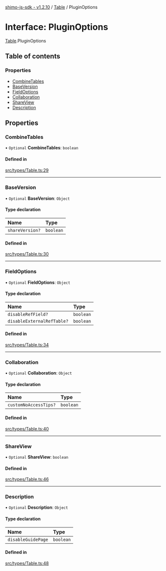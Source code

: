 [shimo-js-sdk - v1.2.10](/README.md) / [Table](/modules/Table.md) / PluginOptions

# Interface: PluginOptions

[Table](/modules/Table.md).PluginOptions

## Table of contents

### Properties

- [CombineTables](/interfaces/Table.PluginOptions.md#combinetables)
- [BaseVersion](/interfaces/Table.PluginOptions.md#baseversion)
- [FieldOptions](/interfaces/Table.PluginOptions.md#fieldoptions)
- [Collaboration](/interfaces/Table.PluginOptions.md#collaboration)
- [ShareView](/interfaces/Table.PluginOptions.md#shareview)
- [Description](/interfaces/Table.PluginOptions.md#description)

## Properties

### CombineTables

• `Optional` **CombineTables**: `boolean`

#### Defined in

[src/types/Table.ts:29](https://github.com/byte9527/shimo-js-sdk/blob/main/src/types/Table.ts#L29)

___

### BaseVersion

• `Optional` **BaseVersion**: `Object`

#### Type declaration

| Name | Type |
| :------ | :------ |
| `shareVersion?` | `boolean` |

#### Defined in

[src/types/Table.ts:30](https://github.com/byte9527/shimo-js-sdk/blob/main/src/types/Table.ts#L30)

___

### FieldOptions

• `Optional` **FieldOptions**: `Object`

#### Type declaration

| Name | Type |
| :------ | :------ |
| `disableRefField?` | `boolean` |
| `disableExternalRefTable?` | `boolean` |

#### Defined in

[src/types/Table.ts:34](https://github.com/byte9527/shimo-js-sdk/blob/main/src/types/Table.ts#L34)

___

### Collaboration

• `Optional` **Collaboration**: `Object`

#### Type declaration

| Name | Type |
| :------ | :------ |
| `customNoAccessTips?` | `boolean` |

#### Defined in

[src/types/Table.ts:40](https://github.com/byte9527/shimo-js-sdk/blob/main/src/types/Table.ts#L40)

___

### ShareView

• `Optional` **ShareView**: `boolean`

#### Defined in

[src/types/Table.ts:46](https://github.com/byte9527/shimo-js-sdk/blob/main/src/types/Table.ts#L46)

___

### Description

• `Optional` **Description**: `Object`

#### Type declaration

| Name | Type |
| :------ | :------ |
| `disableGuidePage` | `boolean` |

#### Defined in

[src/types/Table.ts:48](https://github.com/byte9527/shimo-js-sdk/blob/main/src/types/Table.ts#L48)
